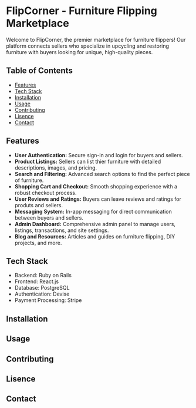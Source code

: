 # FlipCorner - Furniture Flipping Marketplace

Welcome to FlipCorner, the premier marketplace for furniture flippers! Our platform connects sellers who specialize in upcycling and restoring furniture with buyers looking for unique, high-quality pieces.

## Table of Contents

- [Features]()
- [Tech Stack]()
- [Installation]()
- [Usage]()
- [Contributing]()
- [Lisence]()
- [Contact]()

## Features

- **User Authentication:** Secure sign-in and login for buyers and sellers.
- **Product Listings:** Sellers can list thier furniture with detailed descriptions, images, and pricing.
- **Search and Filtering:** Advanced search options to find the perfect piece of furniture. 
- **Shopping Cart and Checkout:** Smooth shopping experience with a robust checkout process. 
- **User Reviews and Ratings:** Buyers can leave reviews and ratings for produts and sellers.
- **Messaging System:** In-app messaging for direct communication between buyers and sellers.
- **Admin Dashboard:** Comprehensive admin panel to manage users, listings, transactions, and site settings.
- **Blog and Resources:** Articles and guides on furniture flipping, DIY projects, and more. 

## Tech Stack
- Backend: Ruby on Rails
- Frontend: React.js
- Database: PostgreSQL
- Authentication: Devise
- Payment Processing: Stripe


## Installation
## Usage
## Contributing
## Lisence
## Contact
